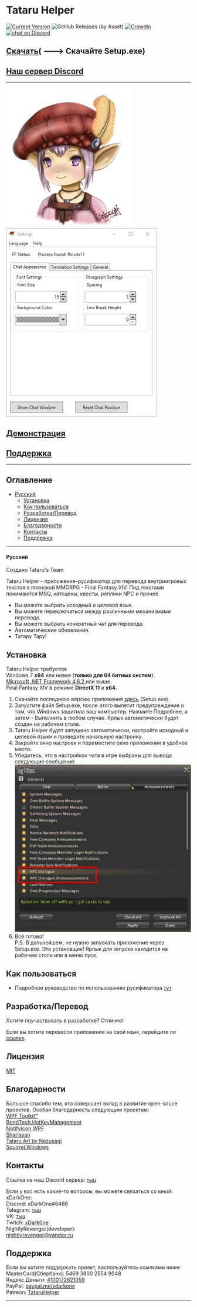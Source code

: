 # Tataru Helper

[![Current Version](https://img.shields.io/github/release/NightlyRevenger/TataruHelper)](https://github.com/NightlyRevenger/TataruHelper/releases) ![GitHub Releases (by Asset)](https://img.shields.io/github/downloads/NightlyRevenger/TataruHelper/latest/TataruHelper-0.9.40-full.nupkg?label=Downloads)  [![Crowdin](https://badges.crowdin.net/tataru-helper/localized.svg)](https://crowdin.com/project/tataru-helper) <a href="https://discord.gg/bSrpbd9">
        <img src="https://img.shields.io/discord/592039000538349569?logo=discord"
            alt="chat on Discord"></a>
            
## [Скачать](https://github.com/NightlyRevenger/TataruHelper/releases/latest)( \---> Скачайте Setup.exe)

## [Наш сервер Discord](https://discord.gg/bSrpbd9)

* * *

![TataruHead](./Tataru_img.png) ![LiveAction](./LiveAction.gif)

## [Демонстрация](https://youtu.be/7HiQXzmkQuw)

## [Поддержка](https://github.com/NightlyRevenger/TataruHelper/blob/master/README.md#support)

* * *

## Оглавление

* [Русский](#русский) 
   * [Установка](#установка)
   * [Как пользоваться](#как-пользоваться)
   * [Разработка/Перевод](#разработкаперевод)
   * [Лицензия](#лицензия)
   * [Благодарности](#благодарности)
   * [Контакты](#контакты)
   * [Поддержка](#поддержка)

* * *

#### Русский

Создано Tataru's Team

Tataru Helper - приложение-русификатор для перевода внутриигровых текстов в японской MMORPG - Final Fantasy XIV. Под текстами понимаются MSQ, катсцены, квесты, реплики NPC и прочее.

- Вы можете выбрать исходный и целевой язык.
- Вы можете переключаться между различными механизмами перевода. 
- Вы можете выбрать конкретный чат для перевода. 
- Автоматические обновления.
- Татару Тару!

## Установка

Tataru Helper требуется:  
Windows 7 **x64** или новее (**только для 64 битных систем**).  
[Microsoft .NET Framework 4.6.2 ](https://www.microsoft.com/net/download/dotnet-framework-runtime)или выше.  
Final Fantasy XIV в режиме **DirectX 11** и **x64**.

1. Скачайте последнюю версию приложения [здесь](https://github.com/NightlyRevenger/TataruHelper/releases/latest) (Setup.exe).
2. Запустите файл Setup.exe, после этого вылетит предупреждение о том, что Windows защитила ваш компьютер. Нажмите Подробнее, а затем - Выполнить в любом случае. Ярлык автоматически будет создан на рабочем столе.
3. Tataru Helper будет запущено автоматически, настройте исходный и целевой языки и проведите начальную настройку.
4. Закройте окно настроек и переместите окно приложения в удобное место.
5. Убедитесь, что в настройках чата в игре выбраны для вывода следующие сообщения: ![InGameSettings](./InGameSettings.png) 
6. Всё готово!  
   P.S. В дальнейшем, не нужно запускать приложение через Setup.exe. Это установщик! Ярлык для запуска находится на рабочем столе или в меню пуск.

## Как пользоваться

- Подробное руководство по использованию русификатора [тут](./Guide.MD).

## Разработка/Перевод

Хотите поучаствовать в разработке? Отлично!

Если вы хотите перевести приложение на свой язык, перейдите по [ссылке](https://crowdin.com/project/tataru-helper).

## Лицензия

[MIT](/LICENSE)

## Благодарности

Большое спасибо тем, кто совершает вклад в развитие open-souce проектов. Особая благодарность следующим проектам:  
[WPF Toolkit™](https://github.com/xceedsoftware/wpftoolkit)  
[BondTech.HotKeyManagement](https://github.com/bondtech/HotKey-Manager-for-WinForm-and-WPF-Apps)  
[NotifyIcon WPF](https://bitbucket.org/hardcodet/notifyicon-wpf/)  
[Sharlayan](https://github.com/FFXIVAPP/sharlayan)  
[Tataru Art by Nezusagi](https://www.deviantart.com/nezusagi)  
[Squirrel.Windows](https://github.com/Squirrel/Squirrel.Windows)

## Контакты

Ссылка на наш Discord сервер: [тыц](https://discord.gg/bSrpbd9)

Если у вас есть какие-то вопросы, вы можете связаться со мной:  
xDarkOne:  
Discord: xDarkOne#6486  
Telegram: [тыц](https://t.me/xDarkOne)  
VK: [тыц](https://vk.com/velikov_ra)  
Twitch: [xDark0ne](https://www.twitch.tv/xdark0ne)  
NightlyRevenger(developer):  
<nightlyrevenger@yandex.ru>

## Поддержка

Если вы хотите поддержать проект, воспользуйтесь ссылками ниже:  
MasterCard(Сбербанк): 5469 3800 2554 9048  
Яндекс.Деньги: [4100172621059](https://money.yandex.ru/to/4100172621059)  
PayPal: [paypal.me/xdarkone](https://www.paypal.me/xdarkone)  
Patreon: [TataruHelper](https://www.patreon.com/TataruHelper)

* * *

